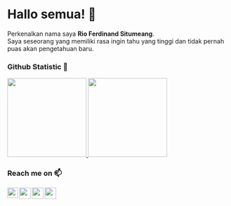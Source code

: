 # Hallo semua! 👋 

Perkenalkan nama saya **Rio Ferdinand Situmeang**.\
Saya seseorang yang memiliki rasa ingin tahu yang tinggi dan tidak pernah puas akan pengetahuan baru.

### Github Statistic 🚀
<p align="left">
<a href="https://github.com/riokeren">
  <img height="180em" src="https://github-readme-stats-eight-theta.vercel.app/api?username=gilangadhan&show_icons=true&theme=algolia&include_all_commits=true&count_private=true"/>
  <img height="180em" src="https://github-readme-stats-eight-theta.vercel.app/api/top-langs/?username=gilangadhan&layout=compact&langs_count=8&theme=algolia"/>
</a>
</p>

### Reach me on 📫
<a href="https://www.linkedin.com/in//">
  <img align="left" width="24px" src="https://cdn.simpleicons.org/linkedin"  />
</a>
<a href="https://twitter.com/riosuperkeren">
  <img align="left" width="26px" src="https://cdn.simpleicons.org/twitter" />
</a>
<a href="mailto:rioferdinandd17@gmail.com">
  <img align="left" width="26px" src="https://cdn.simpleicons.org/gmail" />
</a>
<a href="https://www.youtube.com/channel/">
  <img align="left" width="26px" src="https://cdn.simpleicons.org/youtube" />
</a>

<br />


<!--
**riokeren/riokeren** is a ✨ _special_ ✨ repository because its `README.md` (this file) appears on your GitHub profile.

Here are some ideas to get you started:

- 🔭 I’m currently working on ...
- 🌱 I’m currently learning ...
- 👯 I’m looking to collaborate on ...
- 🤔 I’m looking for help with ...
- 💬 Ask me about ...
- 📫 How to reach me: ...
- 😄 Pronouns: ...
- ⚡ Fun fact: ...
-->
